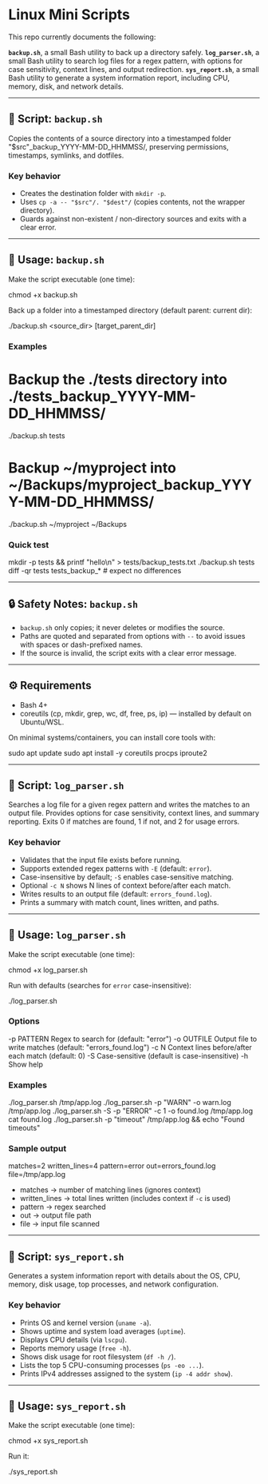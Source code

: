 # Linux Mini Scripts

This repo currently documents the following:

**`backup.sh`**, a small Bash utility to back up a directory safely. 
**`log_parser.sh`**, a small Bash utility to search log files for a regex pattern, with options for case sensitivity, context lines, and output redirection. 
**`sys_report.sh`**, a small Bash utility to generate a system information report, including CPU, memory, disk, and network details.

---

## 🧰 Script: `backup.sh`

Copies the contents of a source directory into a timestamped folder
"$src"_backup_YYYY-MM-DD_HHMMSS/, preserving permissions, timestamps,
symlinks, and dotfiles.

### Key behavior

- Creates the destination folder with `mkdir -p`.
- Uses `cp -a -- "$src"/. "$dest"/` (copies contents, not the wrapper directory).
- Guards against non-existent / non-directory sources and exits with a clear error.

---

## 🚀 Usage: `backup.sh`

Make the script executable (one time):

chmod +x backup.sh

Back up a folder into a timestamped directory (default parent: current dir):

./backup.sh <source_dir> [target_parent_dir]

### Examples

# Backup the ./tests directory into ./tests_backup_YYYY-MM-DD_HHMMSS/
./backup.sh tests

# Backup ~/myproject into ~/Backups/myproject_backup_YYYY-MM-DD_HHMMSS/
./backup.sh ~/myproject ~/Backups

### Quick test

mkdir -p tests && printf "hello\n" > tests/backup_tests.txt
./backup.sh tests
diff -qr tests tests_backup_*    # expect no differences

---

## 🔒 Safety Notes: `backup.sh`

- `backup.sh` only copies; it never deletes or modifies the source.
- Paths are quoted and separated from options with `--` to avoid issues with spaces or dash-prefixed names.
- If the source is invalid, the script exits with a clear error message.

---

## ⚙️ Requirements

- Bash 4+
- coreutils (cp, mkdir, grep, wc, df, free, ps, ip) — installed by default on Ubuntu/WSL.

On minimal systems/containers, you can install core tools with:

sudo apt update
sudo apt install -y coreutils procps iproute2

---

## 🧰 Script: `log_parser.sh`

Searches a log file for a given regex pattern and writes the matches to an output file.
Provides options for case sensitivity, context lines, and summary reporting.
Exits 0 if matches are found, 1 if not, and 2 for usage errors.

### Key behavior

- Validates that the input file exists before running.
- Supports extended regex patterns with `-E` (default: `error`).
- Case-insensitive by default; `-S` enables case-sensitive matching.
- Optional `-c N` shows N lines of context before/after each match.
- Writes results to an output file (default: `errors_found.log`).
- Prints a summary with match count, lines written, and paths.

---

## 🚀 Usage: `log_parser.sh`

Make the script executable (one time):

chmod +x log_parser.sh

Run with defaults (searches for `error` case-insensitive):

./log_parser.sh <logfile>

### Options

-p PATTERN   Regex to search for (default: "error") 
-o OUTFILE   Output file to write matches (default: "errors_found.log") 
-c N         Context lines before/after each match (default: 0) 
-S           Case-sensitive (default is case-insensitive)
-h           Show help

### Examples

./log_parser.sh /tmp/app.log
./log_parser.sh -p "WARN" -o warn.log /tmp/app.log
./log_parser.sh -S -p "ERROR" -c 1 -o found.log /tmp/app.log
cat found.log
./log_parser.sh -p "timeout" /tmp/app.log && echo "Found timeouts"

### Sample output

matches=2  written_lines=4  pattern=error  out=errors_found.log  file=/tmp/app.log

- matches → number of matching lines (ignores context) 
- written_lines → total lines written (includes context if `-c` is used)
- pattern → regex searched 
- out → output file path
- file → input file scanned

---

## 🧰 Script: `sys_report.sh`

Generates a system information report with details about the OS, CPU, memory, disk usage, top processes, and network configuration.

### Key behavior

- Prints OS and kernel version (`uname -a`).
- Shows uptime and system load averages (`uptime`).
- Displays CPU details (via `lscpu`).
- Reports memory usage (`free -h`).
- Shows disk usage for root filesystem (`df -h /`).
- Lists the top 5 CPU-consuming processes (`ps -eo ...`).
- Prints IPv4 addresses assigned to the system (`ip -4 addr show`).

---

## 🚀 Usage: `sys_report.sh`

Make the script executable (one time):

chmod +x sys_report.sh

Run it:

./sys_report.sh
